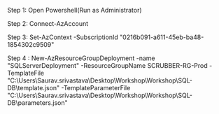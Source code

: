Step 1: Open Powershell(Run as Administrator)

Step 2: Connect-AzAccount

Step 3: Set-AzContext -SubscriptionId "0216b091-a611-45eb-ba48-1854302c9509"

Step 4 : New-AzResourceGroupDeployment -name "SQLServerDeployment" -ResourceGroupName SCRUBBER-RG-Prod -TemplateFile "C:\Users\Saurav.srivastava\Desktop\Workshop\Workshop\SQL-DB\template.json" -TemplateParameterFile "C:\Users\Saurav.srivastava\Desktop\Workshop\Workshop\SQL-DB\parameters.json"


